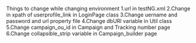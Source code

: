 
Things to change while changing environment 
1.url in testNG.xml 
2.Change in xpath of userprofile_link in LoginPage class
3.Change uername and password and url property file
4.Change dbURl variable in Util class
5.Change campaign_ou_id in Campaign and Tracking number page
6.Change collapsible_strip variable in Campaign_builder page


